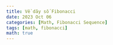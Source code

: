 ```yaml
---
title: Về dãy số Fibonacci
date: 2023 Oct 06
categories: [Math, Fibonacci Sequence]
tags: [math, fibonacci]
math: true
---
```

